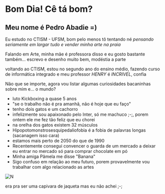 # Bom Dia! Cê tá bom?
## Meu nome é Pedro Abadie =)


Eu estudo no CTISM - UFSM, bom pelo menos tô tentando né
_pensando seriamente em largar tudo e vender minha arte na praia_

Falando em Arte, minha mãe é professora disso e eu gosto bastante também... 
escrevo e desenho muito bem, modéstia a parte

voltando ao CTISM, estou no segundo ano do ensino médio, fazendo curso de informática integrado e meu professor _HENRY_ é _INCRIVEL_, confia

Não que se importe, agora vou listar algumas curiosidades bacaninhas sobre mim e... o mundo?

- luto Kickboxing a quase 5 anos 
- "se o trabalho não é pra amanhã, não é hoje que eu faço"
- tenho dois gatos e um cachorro
- infelizmente sou apaixonado pelo Inter, só me machuco ;-;, porem ontem ele me fez tão feliz que eu chorei
- na orelha dos gatos existem 32 músculos
- Hipopotomonstrosesquipedaliofobia é a fobia de palavras longas (sacanagem isso cara)
- estamos mais perto de 2050 do que de 1990
- Recentemente consegui convencer o guarda de um mercado a deixar eu entrar no mercado só para comprar chocolate em pó
- Minha amiga Pâmela me disse "Banana" 
- Sigo confuso em relação ao meu futuro, porem provavelmente vou trabalhar com algo relacionado as artes


![N](https://encrypted-tbn0.gstatic.com/images?q=tbn:ANd9GcRXDE3NVCBlHb4qJpzDl2uS4qN4dsE6BHx6kzIXbez-7UER3qfJWLEEjsQjDTSnt5E4JeU&usqp=CAU)

era pra ser uma capivara de jaqueta mas eu não achei ;-;
